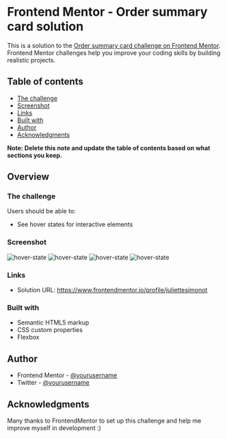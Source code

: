 # Frontend Mentor - Order summary card solution

This is a solution to the [Order summary card challenge on Frontend Mentor](https://www.frontendmentor.io/challenges/order-summary-component-QlPmajDUj). Frontend Mentor challenges help you improve your coding skills by building realistic projects. 

## Table of contents
- [The challenge](#the-challenge)
- [Screenshot](#screenshot)
- [Links](#links)
- [Built with](#built-with)
- [Author](#author)
- [Acknowledgments](#acknowledgments)

**Note: Delete this note and update the table of contents based on what sections you keep.**

## Overview

### The challenge

Users should be able to:

- See hover states for interactive elements

### Screenshot
<img src="screenshots/Screenshot-overview.jpg" alt=hover-state>
<img src="screenshots/Hover-on-change.jpg" alt=hover-state>
<img src="screenshots/Hover-on-proceed.jpg" alt=hover-state>
<img src="screenshots/Hover-on-cancel.jpg" alt=hover-state>

### Links

- Solution URL: https://www.frontendmentor.io/profile/juliettesimonot

### Built with

- Semantic HTML5 markup
- CSS custom properties
- Flexbox

## Author

- Frontend Mentor - [@yourusername](https://www.frontendmentor.io/profile/juliettesimonot)
- Twitter - [@yourusername](https://www.twitter.com/juliettesimonot)


## Acknowledgments

Many thanks to FrontendMentor to set up this challenge and help me improve myself in development :)
